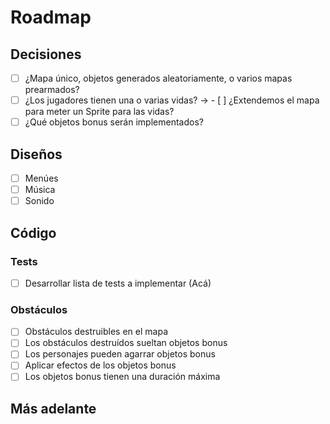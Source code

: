 # Roadmap

## Decisiones

- [ ] ¿Mapa único, objetos generados aleatoriamente, o varios mapas prearmados?
- [ ] ¿Los jugadores tienen una o varias vidas?
   -> - [ ] ¿Extendemos el mapa para meter un Sprite para las vidas?
- [ ] ¿Qué objetos bonus serán implementados?

## Diseños

- [ ] Menúes
- [ ] Música
- [ ] Sonido

## Código

### Tests

- [ ] Desarrollar lista de tests a implementar (Acá)

### Obstáculos

- [ ] Obstáculos destruibles en el mapa
- [ ] Los obstáculos destruídos sueltan objetos bonus
- [ ] Los personajes pueden agarrar objetos bonus
- [ ] Aplicar efectos de los objetos bonus
- [ ] Los objetos bonus tienen una duración máxima

## Más adelante
